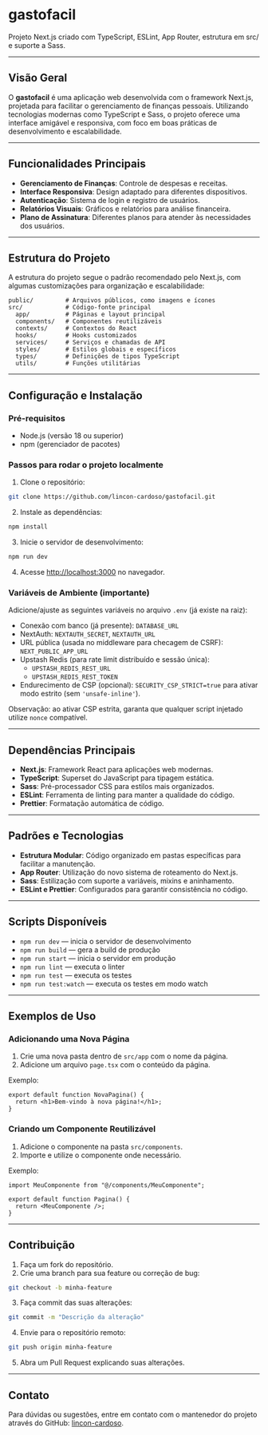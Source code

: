 # gastofacil

Projeto Next.js criado com TypeScript, ESLint, App Router, estrutura em src/ e suporte a Sass.

---

## Visão Geral

O **gastofacil** é uma aplicação web desenvolvida com o framework Next.js, projetada para facilitar o gerenciamento de finanças pessoais. Utilizando tecnologias modernas como TypeScript e Sass, o projeto oferece uma interface amigável e responsiva, com foco em boas práticas de desenvolvimento e escalabilidade.

---

## Funcionalidades Principais

- **Gerenciamento de Finanças**: Controle de despesas e receitas.
- **Interface Responsiva**: Design adaptado para diferentes dispositivos.
- **Autenticação**: Sistema de login e registro de usuários.
- **Relatórios Visuais**: Gráficos e relatórios para análise financeira.
- **Plano de Assinatura**: Diferentes planos para atender às necessidades dos usuários.

---

## Estrutura do Projeto

A estrutura do projeto segue o padrão recomendado pelo Next.js, com algumas customizações para organização e escalabilidade:

```
public/         # Arquivos públicos, como imagens e ícones
src/            # Código-fonte principal
  app/          # Páginas e layout principal
  components/   # Componentes reutilizáveis
  contexts/     # Contextos do React
  hooks/        # Hooks customizados
  services/     # Serviços e chamadas de API
  styles/       # Estilos globais e específicos
  types/        # Definições de tipos TypeScript
  utils/        # Funções utilitárias
```

---

## Configuração e Instalação

### Pré-requisitos

- Node.js (versão 18 ou superior)
- npm (gerenciador de pacotes)

### Passos para rodar o projeto localmente

1. Clone o repositório:

```bash
git clone https://github.com/lincon-cardoso/gastofacil.git
```

2. Instale as dependências:

```bash
npm install
```

3. Inicie o servidor de desenvolvimento:

```bash
npm run dev
```

4. Acesse [http://localhost:3000](http://localhost:3000) no navegador.

### Variáveis de Ambiente (importante)

Adicione/ajuste as seguintes variáveis no arquivo `.env` (já existe na raiz):

- Conexão com banco (já presente): `DATABASE_URL`
- NextAuth: `NEXTAUTH_SECRET`, `NEXTAUTH_URL`
- URL pública (usada no middleware para checagem de CSRF): `NEXT_PUBLIC_APP_URL`
- Upstash Redis (para rate limit distribuído e sessão única):
  - `UPSTASH_REDIS_REST_URL`
  - `UPSTASH_REDIS_REST_TOKEN`
- Endurecimento de CSP (opcional): `SECURITY_CSP_STRICT=true` para ativar modo estrito (sem `'unsafe-inline'`).

Observação: ao ativar CSP estrita, garanta que qualquer script injetado utilize `nonce` compatível.

---

## Dependências Principais

- **Next.js**: Framework React para aplicações web modernas.
- **TypeScript**: Superset do JavaScript para tipagem estática.
- **Sass**: Pré-processador CSS para estilos mais organizados.
- **ESLint**: Ferramenta de linting para manter a qualidade do código.
- **Prettier**: Formatação automática de código.

---

## Padrões e Tecnologias

- **Estrutura Modular**: Código organizado em pastas específicas para facilitar a manutenção.
- **App Router**: Utilização do novo sistema de roteamento do Next.js.
- **Sass**: Estilização com suporte a variáveis, mixins e aninhamento.
- **ESLint e Prettier**: Configurados para garantir consistência no código.

---

## Scripts Disponíveis

- `npm run dev` — inicia o servidor de desenvolvimento
- `npm run build` — gera a build de produção
- `npm run start` — inicia o servidor em produção
- `npm run lint` — executa o linter
- `npm run test` — executa os testes
- `npm run test:watch` — executa os testes em modo watch

---

## Exemplos de Uso

### Adicionando uma Nova Página

1. Crie uma nova pasta dentro de `src/app` com o nome da página.
2. Adicione um arquivo `page.tsx` com o conteúdo da página.

Exemplo:

```tsx
export default function NovaPagina() {
  return <h1>Bem-vindo à nova página!</h1>;
}
```

### Criando um Componente Reutilizável

1. Adicione o componente na pasta `src/components`.
2. Importe e utilize o componente onde necessário.

Exemplo:

```tsx
import MeuComponente from "@/components/MeuComponente";

export default function Pagina() {
  return <MeuComponente />;
}
```

---

## Contribuição

1. Faça um fork do repositório.
2. Crie uma branch para sua feature ou correção de bug:

```bash
git checkout -b minha-feature
```

3. Faça commit das suas alterações:

```bash
git commit -m "Descrição da alteração"
```

4. Envie para o repositório remoto:

```bash
git push origin minha-feature
```

5. Abra um Pull Request explicando suas alterações.

---

## Contato

Para dúvidas ou sugestões, entre em contato com o mantenedor do projeto através do GitHub: [lincon-cardoso](https://github.com/lincon-cardoso).
